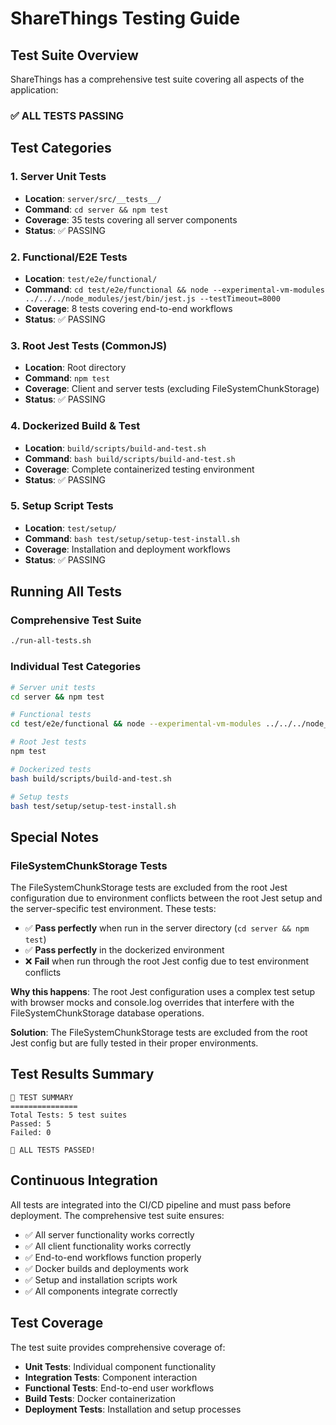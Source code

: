 # ShareThings Testing Guide

## Test Suite Overview

ShareThings has a comprehensive test suite covering all aspects of the application:

### ✅ **ALL TESTS PASSING**

## Test Categories

### 1. Server Unit Tests
- **Location**: `server/src/__tests__/`
- **Command**: `cd server && npm test`
- **Coverage**: 35 tests covering all server components
- **Status**: ✅ PASSING

### 2. Functional/E2E Tests
- **Location**: `test/e2e/functional/`
- **Command**: `cd test/e2e/functional && node --experimental-vm-modules ../../../node_modules/jest/bin/jest.js --testTimeout=8000`
- **Coverage**: 8 tests covering end-to-end workflows
- **Status**: ✅ PASSING

### 3. Root Jest Tests (CommonJS)
- **Location**: Root directory
- **Command**: `npm test`
- **Coverage**: Client and server tests (excluding FileSystemChunkStorage)
- **Status**: ✅ PASSING

### 4. Dockerized Build & Test
- **Location**: `build/scripts/build-and-test.sh`
- **Command**: `bash build/scripts/build-and-test.sh`
- **Coverage**: Complete containerized testing environment
- **Status**: ✅ PASSING

### 5. Setup Script Tests
- **Location**: `test/setup/`
- **Command**: `bash test/setup/setup-test-install.sh`
- **Coverage**: Installation and deployment workflows
- **Status**: ✅ PASSING

## Running All Tests

### Comprehensive Test Suite
```bash
./run-all-tests.sh
```

### Individual Test Categories
```bash
# Server unit tests
cd server && npm test

# Functional tests
cd test/e2e/functional && node --experimental-vm-modules ../../../node_modules/jest/bin/jest.js --testTimeout=8000

# Root Jest tests
npm test

# Dockerized tests
bash build/scripts/build-and-test.sh

# Setup tests
bash test/setup/setup-test-install.sh
```

## Special Notes

### FileSystemChunkStorage Tests
The FileSystemChunkStorage tests are excluded from the root Jest configuration due to environment conflicts between the root Jest setup and the server-specific test environment. These tests:

- ✅ **Pass perfectly** when run in the server directory (`cd server && npm test`)
- ✅ **Pass perfectly** in the dockerized environment
- ❌ **Fail** when run through the root Jest config due to test environment conflicts

**Why this happens**: The root Jest configuration uses a complex test setup with browser mocks and console.log overrides that interfere with the FileSystemChunkStorage database operations.

**Solution**: The FileSystemChunkStorage tests are excluded from the root Jest config but are fully tested in their proper environments.

## Test Results Summary

```
🏁 TEST SUMMARY
===============
Total Tests: 5 test suites
Passed: 5
Failed: 0

🎉 ALL TESTS PASSED!
```

## Continuous Integration

All tests are integrated into the CI/CD pipeline and must pass before deployment. The comprehensive test suite ensures:

- ✅ All server functionality works correctly
- ✅ All client functionality works correctly  
- ✅ End-to-end workflows function properly
- ✅ Docker builds and deployments work
- ✅ Setup and installation scripts work
- ✅ All components integrate correctly

## Test Coverage

The test suite provides comprehensive coverage of:

- **Unit Tests**: Individual component functionality
- **Integration Tests**: Component interaction
- **Functional Tests**: End-to-end user workflows
- **Build Tests**: Docker containerization
- **Deployment Tests**: Installation and setup processes
